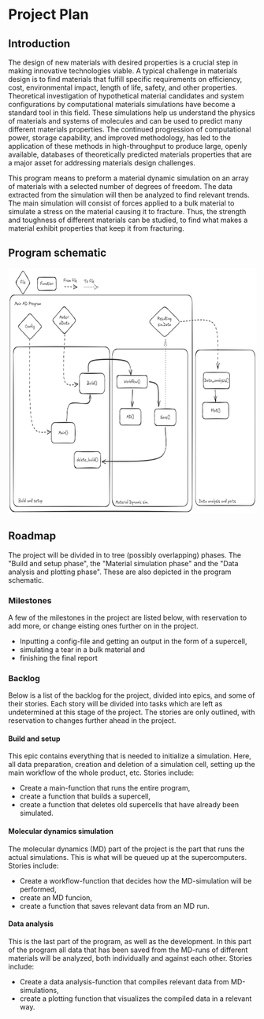 # Project Plan

## Introduction 
The design of new materials with desired properties is a crucial step in making innovative technologies viable. A typical challenge in materials design is to find materials that fulfill specific requirements on efficiency, cost, environmental impact, length of life, safety, and other properties. Theoretical investigation of hypothetical material candidates and system configurations by computational materials simulations have become a standard tool in this field. These simulations help us understand the physics of materials and systems of molecules and can be used to predict many different materials properties. The continued progression of computational power, storage capability, and improved methodology, has led to the application of these methods in high-throughput to produce large, openly available, databases of theoretically predicted materials properties that are a major asset for addressing materials design challenges.

This program means to preform a material dynamic simulation on an array of materials with a selected number of degrees of freedom. The data extracted from the simulation will then be analyzed to find relevant trends. The main simulation will consist of forces applied to a bulk material to simulate a stress on the material causing it to fracture. Thus, the strength and toughness of different materials can be studied, to find what makes a material exhibit properties that keep it from fracturing.

## Program schematic
<img src="images/schematic.png" alt="MarineGEO circle logo" style="height: 500px; "/>

## Roadmap
The project will be divided in to tree (possibly overlapping) phases. The "Build and setup phase", the "Material simulation phase" and the "Data analysis and plotting phase". These are also depicted in the program schematic.

### Milestones
A few of the milestones in the project are listed below, with reservation to add more, or change eisting ones further on in the project.
- Inputting a config-file and getting an output in the form of a supercell,
- simulating a tear in a bulk material and
- finishing the final report

### Backlog
Below is a list of the backlog for the project, divided into epics, and some of their stories. Each story will be divided into tasks which are left as undetermined at this stage of the project. The stories are only outlined, with reservation to changes further ahead in the project.

#### Build and setup
This epic contains everything that is needed to initialize a simulation. Here, all data preparation, creation and deletion of a simulation cell, setting up the main workflow of the whole product, etc. Stories include:
- Create a main-function that runs the entire program,
- create a function that builds a supercell,
- create a function that deletes old supercells that have already been simulated.

#### Molecular dynamics simulation
The molecular dynamics (MD) part of the project is the part that runs the actual simulations. This is what will be queued up at the supercomputers. Stories include:
- Create a workflow-function that decides how the MD-simulation will be performed,
- create an MD funcion,
- create a function that saves relevant data from an MD run.

#### Data analysis
This is the last part of the program, as well as the development. In this part of the program all data that has been saved from the MD-runs of different materials will be analyzed, both individually and against each other. Stories include:
- Create a data analysis-function that compiles relevant data from MD-simulations,
- create a plotting function that visualizes the compiled data in a relevant way.



